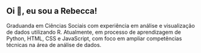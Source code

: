 ## Oi 👋, eu sou a Rebecca!

 Graduanda em Ciências Sociais com experiência em análise e visualização de dados utilizando R. Atualmente, em processo de aprendizagem de Python, HTML, CSS e JavaScript, com foco em ampliar competências técnicas na área de análise de dados.


